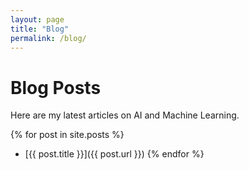 ```yaml
---
layout: page
title: "Blog"
permalink: /blog/
---
```


# Blog Posts
Here are my latest articles on AI and Machine Learning.

{% for post in site.posts %}
- [{{ post.title }}]({{ post.url }})
{% endfor %}

